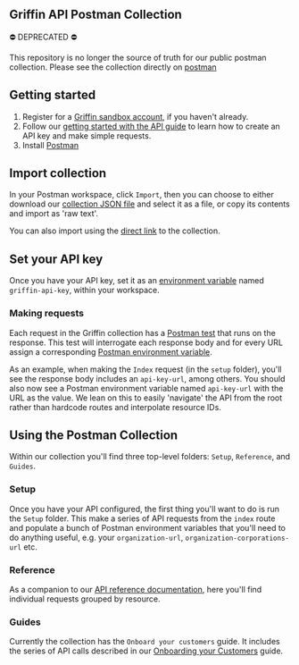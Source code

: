 ## Griffin API Postman Collection

⛔️ DEPRECATED ⛔️

This repository is no longer the source of truth for our public postman collection. Please see the collection directly on [postman](https://www.postman.com/griffin-bank/workspace/griffin-api/overview)

## Getting started

1. Register for a [Griffin sandbox account](https://griffin.sh/sandbox), if you haven't already.
2. Follow our [getting started with the API guide](https://docs.griffin.sh/docs/guides/getting-started-with-the-api) to learn how to create an API key and make simple requests.
3. Install [Postman](https://www.getpostman.com/downloads/)

## Import collection 

In your Postman workspace, click `Import`, then you can choose to either download our [collection JSON file](./postman_collection.json) and select it as a file, or copy its contents and import as 'raw text'.

You can also import using the [direct link](https://raw.githubusercontent.com/griffinbank/griffin-postman/main/postman_collection.json) to the collection.

## Set your API key

Once you have your API key, set it as an [environment variable](https://learning.postman.com/docs/sending-requests/variables/) named `griffin-api-key`, within your workspace.

### Making requests

Each request in the Griffin collection has a [Postman test](https://learning.postman.com/docs/writing-scripts/test-scripts/) that runs on the response. This test will interrogate each response body and for every URL assign a corresponding [Postman environment variable](https://learning.postman.com/docs/sending-requests/variables/).

As an example, when making the `Index` request (in the `setup` folder), you'll see the response body includes an `api-key-url`, among others. You should also now see a Postman environment variable named `api-key-url` with the URL as the value. We lean on this to easily 'navigate' the API from the root rather than hardcode routes and interpolate resource IDs.

## Using the Postman Collection

Within our collection you'll find three top-level folders: `Setup`, `Reference`, and `Guides`.

### Setup

Once you have your API configured, the first thing you'll want to do is run the `Setup` folder. This make a series of API requests from the `index` route and populate a bunch of Postman environment variables that you'll need to do anything useful, e.g. your `organization-url`, `organization-corporations-url` etc.

### Reference

As a companion to our [API reference documentation](https://docs.griffin.sh/api), here you'll find individual requests grouped by resource.

### Guides

Currently the collection has the `Onboard your customers` guide. It includes the series of API calls described in our [Onboarding your Customers](https://docs.griffin.sh/docs/guides/onboarding-your-customers) guide.
